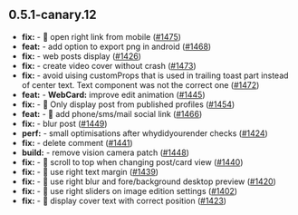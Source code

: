 ## 0.5.1-canary.12

* **fix:**  - 🐛 open right link from mobile ([#1475](https://github.com/AzzappApp/azzapp/pull/1475))
* **feat:**  - add option to export png in android ([#1468](https://github.com/AzzappApp/azzapp/pull/1468))
* **fix:**  - web posts display ([#1426](https://github.com/AzzappApp/azzapp/pull/1426))
* **fix:**  - create video cover without crash ([#1473](https://github.com/AzzappApp/azzapp/pull/1473))
* **fix:**  - avoid uising customProps that is used in trailing toast part instead of center text. Text component was not the correct one ([#1472](https://github.com/AzzappApp/azzapp/pull/1472))
* **feat:**  - **WebCard:** improve edit animation ([#1445](https://github.com/AzzappApp/azzapp/pull/1445))
* **fix:**  - 🐛 Only display post from published profiles ([#1454](https://github.com/AzzappApp/azzapp/pull/1454))
* **feat:**  - 🎸 add phone/sms/mail social link ([#1466](https://github.com/AzzappApp/azzapp/pull/1466))
* **fix:**  - blur post ([#1449](https://github.com/AzzappApp/azzapp/pull/1449))
* **perf:**  - small optimisations after whydidyourender checks ([#1424](https://github.com/AzzappApp/azzapp/pull/1424))
* **fix:**  - delete comment ([#1441](https://github.com/AzzappApp/azzapp/pull/1441))
* **build:**  - remove vision camera patch ([#1448](https://github.com/AzzappApp/azzapp/pull/1448))
* **fix:**  - 🐛 scroll to top when changing post/card view ([#1440](https://github.com/AzzappApp/azzapp/pull/1440))
* **fix:**  - 🐛 use right text margin ([#1439](https://github.com/AzzappApp/azzapp/pull/1439))
* **fix:**  - 🐛 use right blur and fore/background desktop preview ([#1420](https://github.com/AzzappApp/azzapp/pull/1420))
* **fix:**  - 🐛 use right sliders on image edition settings ([#1402](https://github.com/AzzappApp/azzapp/pull/1402))
* **fix:**  - 🐛 display cover text with correct position ([#1423](https://github.com/AzzappApp/azzapp/pull/1423))